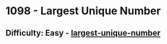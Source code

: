 <h1>1098 - Largest Unique Number</h1><h2>Difficulty: Easy - <a href="https://leetcode.com/problems/largest-unique-number/">largest-unique-number</a></h2>

